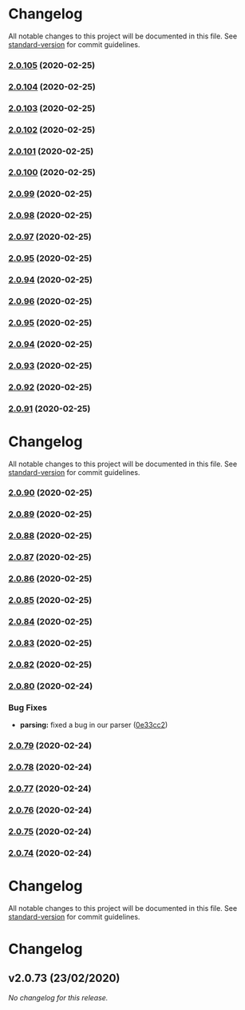 # Changelog

All notable changes to this project will be documented in this file. See [standard-version](https://github.com/conventional-changelog/standard-version) for commit guidelines.

### [2.0.105](https://github.com/fmukendi/HelloWorldJava/compare/v2.0.104...v2.0.105) (2020-02-25)

### [2.0.104](https://github.com/fmukendi/HelloWorldJava/compare/v2.0.103...v2.0.104) (2020-02-25)

### [2.0.103](https://github.com/fmukendi/HelloWorldJava/compare/v2.0.102...v2.0.103) (2020-02-25)

### [2.0.102](https://github.com/fmukendi/HelloWorldJava/compare/v2.0.101...v2.0.102) (2020-02-25)

### [2.0.101](https://github.com/fmukendi/HelloWorldJava/compare/v2.0.100...v2.0.101) (2020-02-25)

### [2.0.100](https://github.com/fmukendi/HelloWorldJava/compare/v2.0.99...v2.0.100) (2020-02-25)

### [2.0.99](https://github.com/fmukendi/HelloWorldJava/compare/v2.0.98...v2.0.99) (2020-02-25)

### [2.0.98](https://github.com/fmukendi/HelloWorldJava/compare/v2.0.97...v2.0.98) (2020-02-25)

### [2.0.97](https://github.com/fmukendi/HelloWorldJava/compare/v2.0.96...v2.0.97) (2020-02-25)

### [2.0.95](https://github.com/fmukendi/HelloWorldJava/compare/v2.0.96...v2.0.95) (2020-02-25)

### [2.0.94](https://github.com/fmukendi/HelloWorldJava/compare/v2.0.96...v2.0.94) (2020-02-25)

### [2.0.96](https://github.com/fmukendi/HelloWorldJava/compare/v2.0.95...v2.0.96) (2020-02-25)

### [2.0.95](https://github.com/fmukendi/HelloWorldJava/compare/v2.0.94...v2.0.95) (2020-02-25)

### [2.0.94](https://github.com/fmukendi/HelloWorldJava/compare/v2.0.93...v2.0.94) (2020-02-25)

### [2.0.93](https://github.com/fmukendi/HelloWorldJava/compare/v2.0.92...v2.0.93) (2020-02-25)

### [2.0.92](https://github.com/fmukendi/HelloWorldJava/compare/v2.0.91...v2.0.92) (2020-02-25)

### [2.0.91](https://github.com/fmukendi/HelloWorldJava/compare/v2.0.90...v2.0.91) (2020-02-25)

# Changelog

All notable changes to this project will be documented in this file. See [standard-version](https://github.com/conventional-changelog/standard-version) for commit guidelines.

### [2.0.90](https://github.com/fmukendi/HelloWorldJava/compare/v2.0.89...v2.0.90) (2020-02-25)

### [2.0.89](https://github.com/fmukendi/HelloWorldJava/compare/v2.0.88...v2.0.89) (2020-02-25)

### [2.0.88](https://github.com/fmukendi/HelloWorldJava/compare/v2.0.87...v2.0.88) (2020-02-25)

### [2.0.87](https://github.com/fmukendi/HelloWorldJava/compare/v2.0.86...v2.0.87) (2020-02-25)

### [2.0.86](https://github.com/fmukendi/HelloWorldJava/compare/v2.0.85...v2.0.86) (2020-02-25)

### [2.0.85](https://github.com/fmukendi/HelloWorldJava/compare/v2.0.84...v2.0.85) (2020-02-25)

### [2.0.84](https://github.com/fmukendi/HelloWorldJava/compare/v2.0.83...v2.0.84) (2020-02-25)

### [2.0.83](https://github.com/fmukendi/HelloWorldJava/compare/v2.0.82...v2.0.83) (2020-02-25)

### [2.0.82](https://github.com/fmukendi/HelloWorldJava/compare/v2.0.81...v2.0.82) (2020-02-25)

### [2.0.80](https://github.com/fmukendi/HelloWorldJava/compare/v2.0.79...v2.0.80) (2020-02-24)


### Bug Fixes

* **parsing:** fixed a bug in our parser ([0e33cc2](https://github.com/fmukendi/HelloWorldJava/commit/0e33cc2e59c234d25d09c237aa7b7aaf2705dded))

### [2.0.79](https://github.com/fmukendi/HelloWorldJava/compare/v2.0.78...v2.0.79) (2020-02-24)

### [2.0.78](https://github.com/fmukendi/HelloWorldJava/compare/v2.0.77...v2.0.78) (2020-02-24)

### [2.0.77](https://github.com/fmukendi/HelloWorldJava/compare/v2.0.76...v2.0.77) (2020-02-24)

### [2.0.76](https://github.com/fmukendi/HelloWorldJava/compare/v2.0.75...v2.0.76) (2020-02-24)

### [2.0.75](https://github.com/fmukendi/HelloWorldJava/compare/v2.0.74...v2.0.75) (2020-02-24)

### [2.0.74](https://github.com/fmukendi/HelloWorldJava/compare/v2.0.73...v2.0.74) (2020-02-24)

# Changelog

All notable changes to this project will be documented in this file. See [standard-version](https://github.com/conventional-changelog/standard-version) for commit guidelines.

# Changelog

## v2.0.73 (23/02/2020)
*No changelog for this release.*
